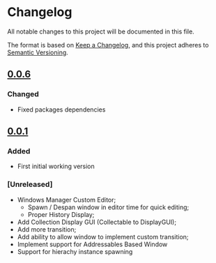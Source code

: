 # Changelog
All notable changes to this project will be documented in this file.

The format is based on [Keep a Changelog](https://keepachangelog.com/en/1.0.0/),
and this project adheres to [Semantic Versioning](https://semver.org/spec/v2.0.0.html).

## [0.0.6]
### Changed
- Fixed packages dependencies

## [0.0.1]
### Added 
 - First initial working version 

### [Unreleased]
 - Windows Manager Custom Editor;
   - Spawn / Despan window in editor time for quick editing;
   - Proper History Display;
 - Add Collection Display GUI (Collectable to DisplayGUI);
 - Add more transition;
 - Add ability to allow window to implement custom transition;
 - Implement support for Addressables Based Window
 - Support for hierachy instance spawning
   
  

[0.0.1]: https://github.com/brunomikoski/UIManager/releases/tag/v0.0.1
[0.0.6]: https://github.com/brunomikoski/UIManager/releases/tag/v0.0.6


